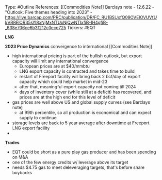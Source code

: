 Type: #Outline 
References: [[Commodities Note]]
Barclays note - 12.6.22 - "Outlook: Five themes heading into 2023" - https://live.barcap.com/PRC/publication/DR/FC_RU1BSUxfQ09OVElOVUVfUkVBRElOR35sYl8xNjMxNTUxNjQwNTIxfiB-IH4gfiB-_638e706ce6b3f212c0ece725
Tickers: #EQT

**LNG**

**2023 Price Dynamics**
convergence to international [[Commodities Note]]

- high international pricing is part of the bullish outlook, but export capacity will limit any international convergence
	- European prices are at $40/mmbtu
	- LNG export capacity is contracted and takes time to build
	- restart of Freeport facility will bring back 2 bcf/day of export capacity which could help market in mid-23
	- after that, meaningful export capacity not coming till 2024
	- days of inventory cover (while still at a deficit) has recovered, and prices are at the high end for this level of deficit 
- gas prices are well above US and global supply curves (see Barclays note)
	- at 99th percentile, so all production is economical and can expect supply to continue
- storage levels are back to 5 year average after downtime at Freeport LNG export facility
- 


**Trades**
- EQT could be short as a pure play gas producer and has been spending on M&A
- one of the few energy credits w/ leverage above its target
- needs $4.75 gas to meet deleveraging targets, that's before share buybacks
